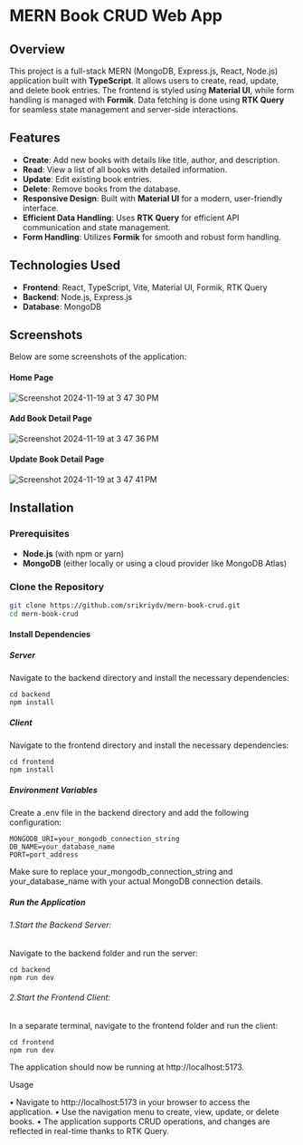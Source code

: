 # MERN Book CRUD Web App

## Overview

This project is a full-stack MERN (MongoDB, Express.js, React, Node.js) application built with **TypeScript**. It allows users to create, read, update, and delete book entries. The frontend is styled using **Material UI**, while form handling is managed with **Formik**. Data fetching is done using **RTK Query** for seamless state management and server-side interactions.

## Features

- **Create**: Add new books with details like title, author, and description.
- **Read**: View a list of all books with detailed information.
- **Update**: Edit existing book entries.
- **Delete**: Remove books from the database.
- **Responsive Design**: Built with **Material UI** for a modern, user-friendly interface.
- **Efficient Data Handling**: Uses **RTK Query** for efficient API communication and state management.
- **Form Handling**: Utilizes **Formik** for smooth and robust form handling.

## Technologies Used

- **Frontend**: React, TypeScript, Vite, Material UI, Formik, RTK Query
- **Backend**: Node.js, Express.js
- **Database**: MongoDB

## Screenshots

Below are some screenshots of the application:

#### Home Page
![Screenshot 2024-11-19 at 3 47 30 PM](https://github.com/user-attachments/assets/883b2ede-e5ff-411b-b549-70f13fd2b2e2)


#### Add Book Detail Page
![Screenshot 2024-11-19 at 3 47 36 PM](https://github.com/user-attachments/assets/c881ddbe-2e4d-49d2-90cc-35493cadad99)


#### Update Book Detail Page
![Screenshot 2024-11-19 at 3 47 41 PM](https://github.com/user-attachments/assets/196f7aaf-ae7f-47fd-a9cd-46992e532747)


## Installation

### Prerequisites

- **Node.js** (with npm or yarn)
- **MongoDB** (either locally or using a cloud provider like MongoDB Atlas)

### Clone the Repository

```bash
git clone https://github.com/srikriydv/mern-book-crud.git
cd mern-book-crud
```

#### Install Dependencies

##### Server

Navigate to the backend directory and install the necessary dependencies:
```
cd backend
npm install
```
##### Client

Navigate to the frontend directory and install the necessary dependencies:
```
cd frontend
npm install
```
##### Environment Variables

Create a .env file in the backend directory and add the following configuration:
```
MONGODB_URI=your_mongodb_connection_string
DB_NAME=your_database_name
PORT=port_address
```
Make sure to replace your_mongodb_connection_string and your_database_name with your actual MongoDB connection details.

##### Run the Application

###### 1.Start the Backend Server:
Navigate to the backend folder and run the server:
```
cd backend
npm run dev
```
###### 2.Start the Frontend Client:
In a separate terminal, navigate to the frontend folder and run the client:
```
cd frontend
npm run dev
```
The application should now be running at http://localhost:5173.

Usage

• Navigate to http://localhost:5173 in your browser to access the application.
• Use the navigation menu to create, view, update, or delete books.
• The application supports CRUD operations, and changes are reflected in real-time thanks to RTK Query.
